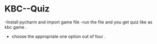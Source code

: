 # KBC--Quiz
-Install pycharm and import game file 
-run the file and you get quiz like as kbc game .
- choose the appropriate one option out of four .
 
